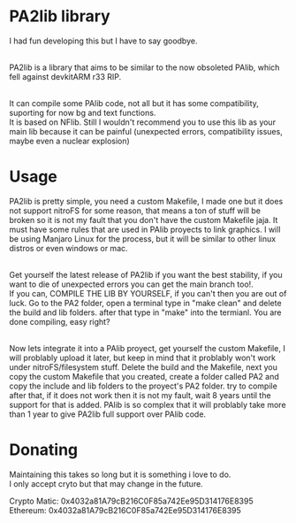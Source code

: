 <h1> PA2lib library </h1>
I had fun developing this but I have to say goodbye.<br><br>

PA2lib is a library that aims to be similar to the now obsoleted PAlib, which fell against devkitARM r33 RIP.<br><br>

It can compile some PAlib code, not all but it has some compatibility, suporting for now bg and text functions.<br>
It is based on NFlib. Still I wouldn't recommend you to use this lib as your main lib because it can be painful (unexpected errors, compatibility issues, maybe even a nuclear explosion)

<h1> Usage </h1>
PA2lib is pretty simple, you need a custom Makefile, I made one but it does not support nitroFS for some reason, that means a ton of stuff will be broken so it is not my fault that you don't have the custom Makefile jaja. It must have some rules that are used in PAlib proyects to link graphics. I will be using Manjaro Linux for the process, but it will be similar to other linux distros or even windows or mac.<br><br>

Get yourself the latest release of PA2lib if you want the best stability, if you want to die of unexpected errors you can get the main branch too!.<br>
If you can, COMPILE THE LIB BY YOURSELF, if you can't then you are out of luck. Go to the PA2 folder, open a terminal type in "make clean" and delete the build and lib folders. after that type in "make" into the termianl. You are done compiling, easy right?<br><br>

Now lets integrate it into a PAlib proyect, get yourself the custom Makefile, I will problably upload it later, but keep in mind that it problably won't work under nitroFS/filesystem stuff. Delete the build and the Makefile, next you copy the custom Makefile that you created, create a folder called PA2 and copy the include and lib folders to the proyect's PA2 folder. try to compile after that, if it does not work then it is not my fault, wait 8 years until the support for that is added. PAlib is so complex that it will problably take more than 1 year to give PA2lib full support over PAlib code.<br>

<h1> Donating </h1>
Maintaining this takes so long but it is something i love to do.<br>
I only accept cryto but that may change in the future.<br>



Crypto Matic: 0x4032a81A79cB216C0F85a742Ee95D314176E8395<br>
Ethereum: 0x4032a81A79cB216C0F85a742Ee95D314176E8395<br>

